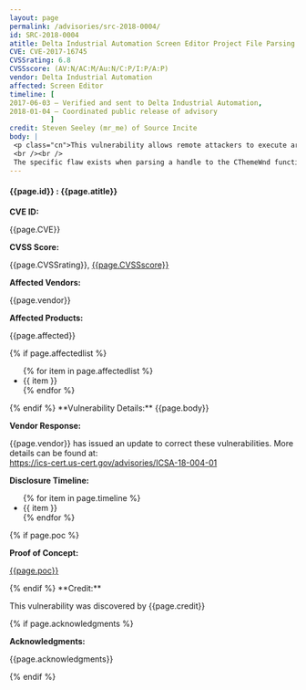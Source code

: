 ```yaml
---
layout: page
permalink: /advisories/src-2018-0004/
id: SRC-2018-0004
atitle: Delta Industrial Automation Screen Editor Project File Parsing CThemeWnd Type Confusion Remote Code Execution Vulnerability
CVE: CVE-2017-16745
CVSSrating: 6.8
CVSSscore: (AV:N/AC:M/Au:N/C:P/I:P/A:P)
vendor: Delta Industrial Automation
affected: Screen Editor
timeline: [
2017-06-03 – Verified and sent to Delta Industrial Automation,
2018-01-04 – Coordinated public release of advisory
          ]
credit: Steven Seeley (mr_me) of Source Incite
body: |
 <p class="cn">This vulnerability allows remote attackers to execute arbitrary code on vulnerable installations of Delta Industrial Automation Screen Editor. User interaction is required to exploit this vulnerability in that the target must visit a malicious page or open a malicious file.
 <br /><br />
 The specific flaw exists when parsing a handle to the CThemeWnd function when processing a dpb project file. The issue results from the lack of proper validation of user-supplied data, which can result in a type confusion condition. An attacker can leverage this vulnerability to execute arbitrary code under the context of the current process.</p>
---
```


<h4><b>{{page.id}} : {{page.atitle}}</b></h4>

**CVE ID:**
<p class="cn">{{page.CVE}}</p>

**CVSS Score:**
<p class="cn">{{page.CVSSrating}}, <a href="https://nvd.nist.gov/cvss/v2-calculator?vector={{page.CVSSscore}}">{{page.CVSSscore}}</a></p>

**Affected Vendors:**
<p class="cn">{{page.vendor}}</p>

**Affected Products:**
<p class="cn">{{page.affected}}</p>
{% if page.affectedlist %}
<ul class="cn">
{% for item in page.affectedlist %}
  <li>{{ item }}</li>
{% endfor %}
</ul>
{% endif %}
**Vulnerability Details:**
{{page.body}}

**Vendor Response:**

<p class="cn">{{page.vendor}} has issued an update to correct these vulnerabilities. More details can be found at: <br />
<a href="https://ics-cert.us-cert.gov/advisories/ICSA-18-004-01">https://ics-cert.us-cert.gov/advisories/ICSA-18-004-01</a></p>

**Disclosure Timeline:**
<ul class="cn">
{% for item in page.timeline %}
  <li>{{ item }}</li>
{% endfor %}
</ul>
{% if page.poc %}

**Proof of Concept:**
<p class="cn"><a href="{{page.poc}}">{{page.poc}}</a></p>
{% endif %}
**Credit:**
<p class="cn">This vulnerability was discovered by {{page.credit}}</p>
{% if page.acknowledgments %}

**Acknowledgments:**
<p class="cn">{{page.acknowledgments}}</p>
{% endif %}
